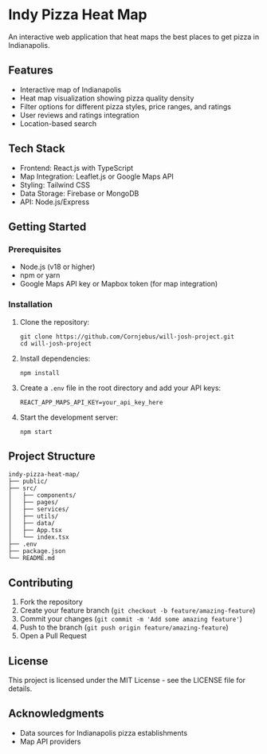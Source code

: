 # Indy Pizza Heat Map

An interactive web application that heat maps the best places to get pizza in Indianapolis.

## Features

- Interactive map of Indianapolis
- Heat map visualization showing pizza quality density
- Filter options for different pizza styles, price ranges, and ratings
- User reviews and ratings integration
- Location-based search

## Tech Stack

- Frontend: React.js with TypeScript
- Map Integration: Leaflet.js or Google Maps API
- Styling: Tailwind CSS
- Data Storage: Firebase or MongoDB
- API: Node.js/Express

## Getting Started

### Prerequisites

- Node.js (v18 or higher)
- npm or yarn
- Google Maps API key or Mapbox token (for map integration)

### Installation

1. Clone the repository:
   ```
   git clone https://github.com/Cornjebus/will-josh-project.git
   cd will-josh-project
   ```

2. Install dependencies:
   ```
   npm install
   ```

3. Create a `.env` file in the root directory and add your API keys:
   ```
   REACT_APP_MAPS_API_KEY=your_api_key_here
   ```

4. Start the development server:
   ```
   npm start
   ```

## Project Structure

```
indy-pizza-heat-map/
├── public/
├── src/
│   ├── components/
│   ├── pages/
│   ├── services/
│   ├── utils/
│   ├── data/
│   ├── App.tsx
│   └── index.tsx
├── .env
├── package.json
└── README.md
```

## Contributing

1. Fork the repository
2. Create your feature branch (`git checkout -b feature/amazing-feature`)
3. Commit your changes (`git commit -m 'Add some amazing feature'`)
4. Push to the branch (`git push origin feature/amazing-feature`)
5. Open a Pull Request

## License

This project is licensed under the MIT License - see the LICENSE file for details.

## Acknowledgments

- Data sources for Indianapolis pizza establishments
- Map API providers